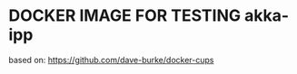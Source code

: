 DOCKER IMAGE FOR TESTING akka-ipp
=================================

based on: https://github.com/dave-burke/docker-cups
